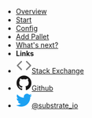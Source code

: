 - [Overview](01-overview.md)
- [Start](11-start.md)
- [Config](12-config.md)
- [Add Pallet](13-add-pallet.md)
- [What's next?](14-whats-next.md)
- **Links**
- [![Code](assets/img/code.svg)Stack Exchange](https://substrate.stackexchange.com/)
- [![Github](assets/img/github.svg)Github](https://github.com/paritytech/substrate)
- [![Twitter](assets/img/twitter.svg)@substrate_io](https://twitter.com/substrate_io)
